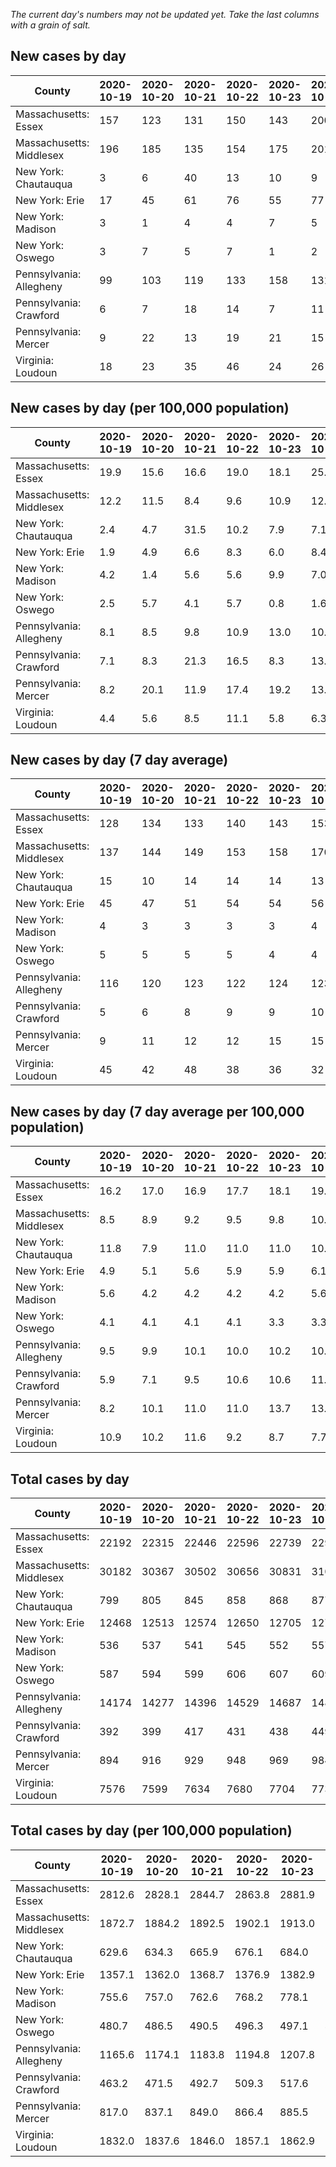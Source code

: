 _The current day's numbers may not be updated yet. Take the last columns with a grain of salt._
## New cases by day

| County | 2020-10-19 | 2020-10-20 | 2020-10-21 | 2020-10-22 | 2020-10-23 | 2020-10-24 | 2020-10-25 |
| --- | --- | --- | --- | --- | --- | --- | --- |
| Massachusetts: Essex | 157 | 123 | 131 | 150 | 143 | 200 |  |
| Massachusetts: Middlesex | 196 | 185 | 135 | 154 | 175 | 201 |  |
| New York: Chautauqua | 3 | 6 | 40 | 13 | 10 | 9 |  |
| New York: Erie | 17 | 45 | 61 | 76 | 55 | 77 |  |
| New York: Madison | 3 | 1 | 4 | 4 | 7 | 5 |  |
| New York: Oswego | 3 | 7 | 5 | 7 | 1 | 2 |  |
| Pennsylvania: Allegheny | 99 | 103 | 119 | 133 | 158 | 131 |  |
| Pennsylvania: Crawford | 6 | 7 | 18 | 14 | 7 | 11 |  |
| Pennsylvania: Mercer | 9 | 22 | 13 | 19 | 21 | 15 |  |
| Virginia: Loudoun | 18 | 23 | 35 | 46 | 24 | 26 |  |

## New cases by day (per 100,000 population)

| County | 2020-10-19 | 2020-10-20 | 2020-10-21 | 2020-10-22 | 2020-10-23 | 2020-10-24 | 2020-10-25 |
| --- | --- | --- | --- | --- | --- | --- | --- |
| Massachusetts: Essex | 19.9 | 15.6 | 16.6 | 19.0 | 18.1 | 25.3 |  |
| Massachusetts: Middlesex | 12.2 | 11.5 | 8.4 | 9.6 | 10.9 | 12.5 |  |
| New York: Chautauqua | 2.4 | 4.7 | 31.5 | 10.2 | 7.9 | 7.1 |  |
| New York: Erie | 1.9 | 4.9 | 6.6 | 8.3 | 6.0 | 8.4 |  |
| New York: Madison | 4.2 | 1.4 | 5.6 | 5.6 | 9.9 | 7.0 |  |
| New York: Oswego | 2.5 | 5.7 | 4.1 | 5.7 | 0.8 | 1.6 |  |
| Pennsylvania: Allegheny | 8.1 | 8.5 | 9.8 | 10.9 | 13.0 | 10.8 |  |
| Pennsylvania: Crawford | 7.1 | 8.3 | 21.3 | 16.5 | 8.3 | 13.0 |  |
| Pennsylvania: Mercer | 8.2 | 20.1 | 11.9 | 17.4 | 19.2 | 13.7 |  |
| Virginia: Loudoun | 4.4 | 5.6 | 8.5 | 11.1 | 5.8 | 6.3 |  |

## New cases by day (7 day average)

| County | 2020-10-19 | 2020-10-20 | 2020-10-21 | 2020-10-22 | 2020-10-23 | 2020-10-24 | 2020-10-25 |
| --- | --- | --- | --- | --- | --- | --- | --- |
| Massachusetts: Essex | 128 | 134 | 133 | 140 | 143 | 153 |  |
| Massachusetts: Middlesex | 137 | 144 | 149 | 153 | 158 | 170 |  |
| New York: Chautauqua | 15 | 10 | 14 | 14 | 14 | 13 |  |
| New York: Erie | 45 | 47 | 51 | 54 | 54 | 56 |  |
| New York: Madison | 4 | 3 | 3 | 3 | 3 | 4 |  |
| New York: Oswego | 5 | 5 | 5 | 5 | 4 | 4 |  |
| Pennsylvania: Allegheny | 116 | 120 | 123 | 122 | 124 | 123 |  |
| Pennsylvania: Crawford | 5 | 6 | 8 | 9 | 9 | 10 |  |
| Pennsylvania: Mercer | 9 | 11 | 12 | 12 | 15 | 15 |  |
| Virginia: Loudoun | 45 | 42 | 48 | 38 | 36 | 32 |  |

## New cases by day (7 day average per 100,000 population)

| County | 2020-10-19 | 2020-10-20 | 2020-10-21 | 2020-10-22 | 2020-10-23 | 2020-10-24 | 2020-10-25 |
| --- | --- | --- | --- | --- | --- | --- | --- |
| Massachusetts: Essex | 16.2 | 17.0 | 16.9 | 17.7 | 18.1 | 19.4 |  |
| Massachusetts: Middlesex | 8.5 | 8.9 | 9.2 | 9.5 | 9.8 | 10.5 |  |
| New York: Chautauqua | 11.8 | 7.9 | 11.0 | 11.0 | 11.0 | 10.2 |  |
| New York: Erie | 4.9 | 5.1 | 5.6 | 5.9 | 5.9 | 6.1 |  |
| New York: Madison | 5.6 | 4.2 | 4.2 | 4.2 | 4.2 | 5.6 |  |
| New York: Oswego | 4.1 | 4.1 | 4.1 | 4.1 | 3.3 | 3.3 |  |
| Pennsylvania: Allegheny | 9.5 | 9.9 | 10.1 | 10.0 | 10.2 | 10.1 |  |
| Pennsylvania: Crawford | 5.9 | 7.1 | 9.5 | 10.6 | 10.6 | 11.8 |  |
| Pennsylvania: Mercer | 8.2 | 10.1 | 11.0 | 11.0 | 13.7 | 13.7 |  |
| Virginia: Loudoun | 10.9 | 10.2 | 11.6 | 9.2 | 8.7 | 7.7 |  |

## Total cases by day

| County | 2020-10-19 | 2020-10-20 | 2020-10-21 | 2020-10-22 | 2020-10-23 | 2020-10-24 | 2020-10-25 |
| --- | --- | --- | --- | --- | --- | --- | --- |
| Massachusetts: Essex | 22192 | 22315 | 22446 | 22596 | 22739 | 22939 |  |
| Massachusetts: Middlesex | 30182 | 30367 | 30502 | 30656 | 30831 | 31032 |  |
| New York: Chautauqua | 799 | 805 | 845 | 858 | 868 | 877 |  |
| New York: Erie | 12468 | 12513 | 12574 | 12650 | 12705 | 12782 |  |
| New York: Madison | 536 | 537 | 541 | 545 | 552 | 557 |  |
| New York: Oswego | 587 | 594 | 599 | 606 | 607 | 609 |  |
| Pennsylvania: Allegheny | 14174 | 14277 | 14396 | 14529 | 14687 | 14818 |  |
| Pennsylvania: Crawford | 392 | 399 | 417 | 431 | 438 | 449 |  |
| Pennsylvania: Mercer | 894 | 916 | 929 | 948 | 969 | 984 |  |
| Virginia: Loudoun | 7576 | 7599 | 7634 | 7680 | 7704 | 7730 |  |

## Total cases by day (per 100,000 population)

| County | 2020-10-19 | 2020-10-20 | 2020-10-21 | 2020-10-22 | 2020-10-23 | 2020-10-24 | 2020-10-25 |
| --- | --- | --- | --- | --- | --- | --- | --- |
| Massachusetts: Essex | 2812.6 | 2828.1 | 2844.7 | 2863.8 | 2881.9 | 2907.2 |  |
| Massachusetts: Middlesex | 1872.7 | 1884.2 | 1892.5 | 1902.1 | 1913.0 | 1925.4 |  |
| New York: Chautauqua | 629.6 | 634.3 | 665.9 | 676.1 | 684.0 | 691.1 |  |
| New York: Erie | 1357.1 | 1362.0 | 1368.7 | 1376.9 | 1382.9 | 1391.3 |  |
| New York: Madison | 755.6 | 757.0 | 762.6 | 768.2 | 778.1 | 785.2 |  |
| New York: Oswego | 480.7 | 486.5 | 490.5 | 496.3 | 497.1 | 498.7 |  |
| Pennsylvania: Allegheny | 1165.6 | 1174.1 | 1183.8 | 1194.8 | 1207.8 | 1218.5 |  |
| Pennsylvania: Crawford | 463.2 | 471.5 | 492.7 | 509.3 | 517.6 | 530.6 |  |
| Pennsylvania: Mercer | 817.0 | 837.1 | 849.0 | 866.4 | 885.5 | 899.3 |  |
| Virginia: Loudoun | 1832.0 | 1837.6 | 1846.0 | 1857.1 | 1862.9 | 1869.2 |  |
